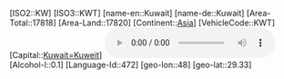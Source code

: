 ﻿---
location: [29.33,48]
type: Country
tags:
- geo/Country

SpocWebEntityId: 26942
isDeleted: false
confidential: public

---
[ISO2::KW]
[ISO3::KWT]
[name-en::Kuwait]
[name-de::Kuwait]
[Area-Total::17818]
[Area-Land::17820]
[Continent::[Asia](geo/Continent/Asia.md)]
[VehicleCode::KWT]
[Capital::[Kuwait=Kuweit](geo/Continent/Asia/Kuwait/Kuwait=Kuweit.md)]
![Anthem-Kuwait](xLarge/National-Anthem/Anthem-Kuwait.mp3)
[Alcohol-l::0.1]
[Language-Id::472]
[geo-lon::48]
[geo-lat::29.33]

